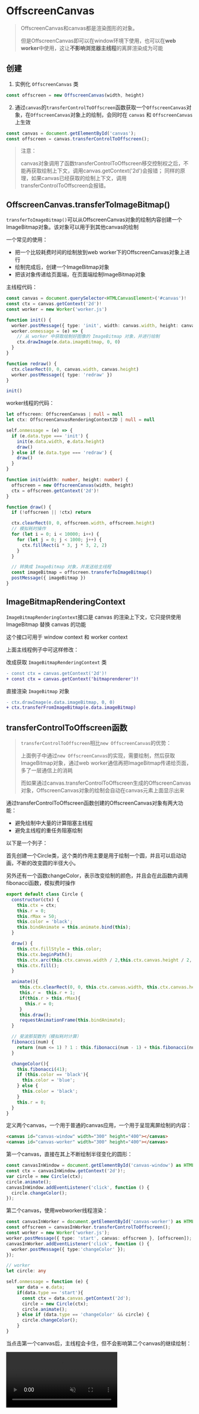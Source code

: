 # OffscreenCanvas

> OffscreenCanvas和canvas都是渲染图形的对象。
>
> 但是OffscreenCanvas即可以在window环境下使用，也可以在**web worker**中使用，这让**不影响浏览器主线程**的离屏渲染成为可能

## 创建

1. 实例化 `OffscreenCanvas` 类

```js
const offscreen = new OffscreenCanvas(width, height)
```

2. 通过`canvas`的`transferControlToOffscreen`函数获取一个`OffscreenCanvas`对象，在`OffscreenCanvas`对象上的绘制，会同时在 `canvas` 和 `OffscreenCanvas` 上生效

```js
const canvas = document.getElementById('canvas');
const offscreen = canvas.transferControlToOffscreen();
```

> 注意：
>
> canvas对象调用了函数transferControlToOffscreen移交控制权之后，不能再获取绘制上下文，调用canvas.getContext('2d')会报错； 同样的原理，如果canvas已经获取的绘制上下文，调用transferControlToOffscreen会报错。

## OffscreenCanvas.transferToImageBitmap()

`transferToImageBitmap()`可以从OffscreenCanvas对象的绘制内容创建一个ImageBitmap对象。该对象可以用于到其他canvas的绘制

一个常见的使用：

- 把一个比较耗费时间的绘制放到web worker下的OffscreenCanvas对象上进行
- 绘制完成后，创建一个ImageBitmap对象
- 把该对象传递给页面端，在页面端绘制ImageBitmap对象

主线程代码：

```ts
const canvas = document.querySelector<HTMLCanvasElement>('#canvas')!
const ctx = canvas.getContext('2d')!
const worker = new Worker('worker.js')

function init() {
  worker.postMessage({ type: 'init', width: canvas.width, height: canvas.height })
  worker.onmessage = (e) => {
    // 从 worker 中获取绘制好图像的 ImageBitmap 对象，并进行绘制
    ctx.drawImage(e.data.imageBitmap, 0, 0)
  }
}

function redraw() {
  ctx.clearRect(0, 0, canvas.width, canvas.height)
  worker.postMessage({ type: 'redraw' })
}

init()
```

worker线程的代码：

```ts
let offscreen: OffscreenCanvas | null = null
let ctx: OffscreenCanvasRenderingContext2D | null = null

self.onmessage = (e) => {
  if (e.data.type === 'init') {
    init(e.data.width, e.data.height)
    draw()
  } else if (e.data.type === 'redraw') {
    draw()
  }
}

function init(width: number, height: number) {
  offscreen = new OffscreenCanvas(width, height)
  ctx = offscreen.getContext('2d')!
}

function draw() {
  if (!offscreen || !ctx) return

  ctx.clearRect(0, 0, offscreen.width, offscreen.height)
  // 模拟耗时操作
  for (let i = 0; i < 10000; i++) {
    for (let j = 0; j < 1000; j++) {
      ctx.fillRect(i * 3, j * 3, 2, 2)
    }
  }

  // 转换成 ImageBitmap 对象，并发送给主线程
  const imageBitmap = offscreen.transferToImageBitmap()
  postMessage({ imageBitmap })
}
```

## ImageBitmapRenderingContext

`ImageBitmapRenderingContext`接口是 canvas 的渲染上下文，它只提供使用 ImageBitmap 替换 canvas 的功能

这个接口可用于 window context 和 worker context

上面主线程例子中可这样修改：

改成获取 `ImageBitmapRenderingContext` 类

```diff
- const ctx = canvas.getContext('2d')!
+ const ctx = canvas.getContext('bitmaprenderer')!
```

直接渲染 `ImageBitmap` 对象

```diff
- ctx.drawImage(e.data.imageBitmap, 0, 0)
+ ctx.transferFromImageBitmap(e.data.imageBitmap)
```

## transferControlToOffscreen函数

> `transferControlToOffscreen`相比`new OffscreenCanvas`的优势：
>
> 上面例子中通过`new OffscreenCanvas`的实现，需要绘制，然后获取ImageBitmap对象，通过web worker通信再把ImageBitmap传递给页面，多了一层通信上的消耗
>
> 而如果通过canvas.transferControlToOffscreen生成的OffscreenCanvas对象，OffscreenCanvas对象的绘制会自动在canvas元素上面显示出来

通过transferControlToOffscreen函数创建的OffscreenCanvas对象有两大功能：

- 避免绘制中大量的计算阻塞主线程
- 避免主线程的重任务阻塞绘制

以下是一个列子：

首先创建一个Circle类，这个类的作用主要是用于绘制一个圆，并且可以启动动画，不断的改变圆的半径大小。

另外还有一个函数changeColor，表示改变绘制的颜色，并且会在此函数内调用fibonacci函数，模拟费时操作

```js
export default class Circle {
  constructor(ctx) {
    this.ctx = ctx;
    this.r = 0;
    this.rMax = 50;
    this.color = 'black';
    this.bindAnimate = this.animate.bind(this);
  }

  draw() {
    this.ctx.fillStyle = this.color;
    this.ctx.beginPath();
    this.ctx.arc(this.ctx.canvas.width / 2,this.ctx.canvas.height / 2, this.r, 0, Math.PI * 2);
    this.ctx.fill();
  }

  animate(){
     this.ctx.clearRect(0, 0, this.ctx.canvas.width, this.ctx.canvas.height);
     this.r =  this.r + 1;
     if(this.r > this.rMax){
       this.r = 0;
     }
     this.draw();
     requestAnimationFrame(this.bindAnimate);
  }

  // 斐波那契数列（模拟耗时计算）
  fibonacci(num) {
    return (num <= 1) ? 1 : this.fibonacci(num - 1) + this.fibonacci(num - 2);
  }

  changeColor(){
    this.fibonacci(41);
    if (this.color == 'black'){ 
      this.color = 'blue';
    } else {
      this.color = 'black';
    }
    this.r = 0;
  }
}
```

定义两个canvas，一个用于普通的canvas应用，一个用于呈现离屏绘制的内容：

```html
<canvas id="canvas-window" width="300" height="400"></canvas>
<canvas id="canvas-worker" width="300" height="400"></canvas>
```

第一个canvas，直接在其上不断绘制半径变化的圆形：

```ts
const canvasInWindow = document.getElementById('canvas-window') as HTMLCanvasElement;
const ctx = canvasInWindow.getContext('2d')!;
var circle = new Circle(ctx);
circle.animate();
canvasInWindow.addEventListener('click', function () {
  circle.changeColor();
});
```

第二个canvas，使用webworker线程渲染：

```ts
const canvasInWorker = document.getElementById('canvas-worker') as HTMLCanvasElement;
const offscreen = canvasInWorker.transferControlToOffscreen();
const worker = new Worker('worker.js');
worker.postMessage({ type: 'start', canvas: offscreen }, [offscreen]);
canvasInWorker.addEventListener('click', function () {
  worker.postMessage({ type:'changeColor' });
});
```

```ts
// worker
let circle: any

self.onmessage = function (e) {
    var data = e.data;
    if(data.type == 'start'){
      const ctx = data.canvas.getContext('2d');
      circle = new Circle(ctx);
      circle.animate();
    } else if (data.type == 'changeColor' && circle) {
      circle.changeColor();
    }
}
```



当点击第一个canvas后，主线程会卡住，但不会影响第二个canvas的继续绘制：

<video src="http://cdn.musiblog.com/HTML/WEBAPI/Offscreen-%E4%B8%BB%E7%BA%BF%E7%A8%8B%E4%B8%8D%E9%98%BB%E5%A1%9E%E7%A6%BB%E5%B1%8F%E7%9A%84%E6%B8%B2%E6%9F%93.mp4" autoplay muted loop  />

当点击第二个canvas后，work线程会卡住，但不会影响第一个canvas的继续绘制：

<video src="http://cdn.musiblog.com/HTML/WEBAPI/Offscreen-%E7%A6%BB%E5%B1%8F%E4%B8%8D%E9%98%BB%E5%A1%9E%E4%B8%BB%E7%BA%BF%E7%A8%8B%E6%B8%B2%E6%9F%93.mp4" autoplay muted loop  />